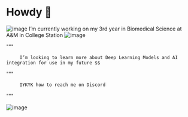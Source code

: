 # Howdy 👋

![image](https://github.com/KDragHowdy/KDragHowdy/assets/151269174/a056e1a7-0bfc-418e-9ef0-bb22de3c89ce)
         I’m currently working on my 3rd year in Biomedical Science at A&M in College Station
![image](https://github.com/KDragHowdy/KDragHowdy/assets/151269174/7e104fdb-e050-4d3f-8799-71d25dfb8e76)

""" 

         I’m looking to learn more about Deep Learning Models and AI integration for use in my future $$
""" 

         IYKYK how to reach me on Discord 
"""

![image](https://github.com/KDragHowdy/KDragHowdy/assets/151269174/a8c2b5fe-88d6-43a8-9269-ecbd5eb1d52b)



<!--
**KDragHowdy/KDragHowdy** is a ✨ _special_ ✨ repository because its `README.md` (this file) appears on your GitHub profile.



  

  
 
